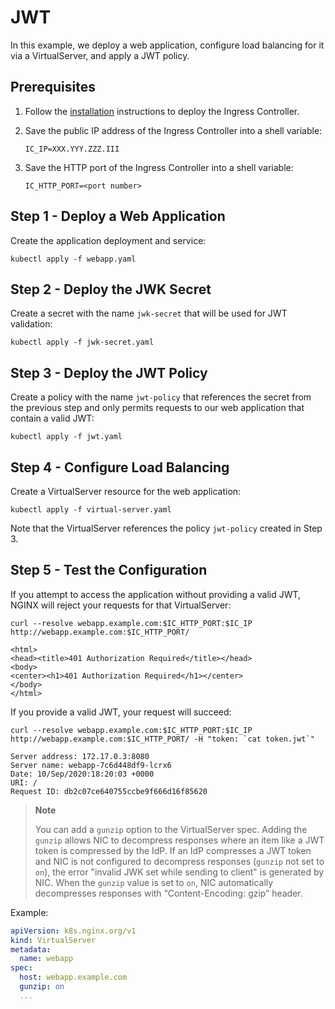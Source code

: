 # JWT

In this example, we deploy a web application, configure load balancing for it via a VirtualServer, and apply a JWT
policy.

## Prerequisites

1. Follow the [installation](https://docs.nginx.com/nginx-ingress-controller/installation/installation-with-manifests/)
   instructions to deploy the Ingress Controller.
1. Save the public IP address of the Ingress Controller into a shell variable:

    ```console
    IC_IP=XXX.YYY.ZZZ.III
    ```

1. Save the HTTP port of the Ingress Controller into a shell variable:

    ```console
    IC_HTTP_PORT=<port number>
    ```

## Step 1 - Deploy a Web Application

Create the application deployment and service:

```console
kubectl apply -f webapp.yaml
```

## Step 2 - Deploy the JWK Secret

Create a secret with the name `jwk-secret` that will be used for JWT validation:

```console
kubectl apply -f jwk-secret.yaml
```

## Step 3 - Deploy the JWT Policy

Create a policy with the name `jwt-policy` that references the secret from the previous step and only permits requests
to our web application that contain a valid JWT:

```console
kubectl apply -f jwt.yaml
```

## Step 4 - Configure Load Balancing

Create a VirtualServer resource for the web application:

```console
kubectl apply -f virtual-server.yaml
```

Note that the VirtualServer references the policy `jwt-policy` created in Step 3.

## Step 5 - Test the Configuration

If you attempt to access the application without providing a valid JWT, NGINX will reject your requests for that
VirtualServer:

```console
curl --resolve webapp.example.com:$IC_HTTP_PORT:$IC_IP http://webapp.example.com:$IC_HTTP_PORT/
```

```text
<html>
<head><title>401 Authorization Required</title></head>
<body>
<center><h1>401 Authorization Required</h1></center>
</body>
</html>
```

If you provide a valid JWT, your request will succeed:

```console
curl --resolve webapp.example.com:$IC_HTTP_PORT:$IC_IP http://webapp.example.com:$IC_HTTP_PORT/ -H "token: `cat token.jwt`"
```

```text
Server address: 172.17.0.3:8080
Server name: webapp-7c6d448df9-lcrx6
Date: 10/Sep/2020:18:20:03 +0000
URI: /
Request ID: db2c07ce640755ccbe9f666d16f85620
```

> **Note**
>
> You can add a ``gunzip`` option to the VirtualServer spec. Adding the ``gunzip`` allows NIC to decompress responses
> where an item like a JWT token is compressed by the IdP.
> If an IdP compresses a JWT token and NIC is not configured to decompress responses (``gunzip`` not set to ``on``), the
> error "invalid JWK set while sending to client" is generated by NIC.
> When the ``gunzip`` value is set to ``on``, NIC automatically decompresses responses with “Content-Encoding: gzip”
> header.

Example:

```yaml
apiVersion: k8s.nginx.org/v1
kind: VirtualServer
metadata:
  name: webapp
spec:
  host: webapp.example.com
  gunzip: on
  ...
```
